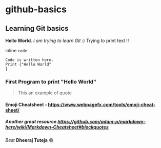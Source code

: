# github-basics
## Learning Git basics

__Hello World__. 
_I am trying to learn Git_ :)
Trying to print text !!

inline `code`

```
Code is written here.
Print {"Hello World"
}
```

### First Program to print "Hello World"
> This an example of quote


#### Emoji Cheatsheet - https://www.webpagefx.com/tools/emoji-cheat-sheet/

##### Another great resource https://github.com/adam-p/markdown-here/wiki/Markdown-Cheatsheet#blockquotes


*Best*
**Dheeraj Tuteja** :smile:







